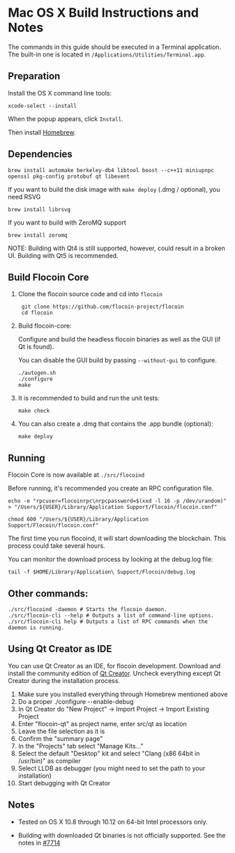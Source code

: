 Mac OS X Build Instructions and Notes
====================================
The commands in this guide should be executed in a Terminal application.
The built-in one is located in `/Applications/Utilities/Terminal.app`.

Preparation
-----------
Install the OS X command line tools:

`xcode-select --install`

When the popup appears, click `Install`.

Then install [Homebrew](https://brew.sh).

Dependencies
----------------------

    brew install automake berkeley-db4 libtool boost --c++11 miniupnpc openssl pkg-config protobuf qt libevent

If you want to build the disk image with `make deploy` (.dmg / optional), you need RSVG

    brew install librsvg

If you want to build with ZeroMQ support
    
    brew install zeromq

NOTE: Building with Qt4 is still supported, however, could result in a broken UI. Building with Qt5 is recommended.

Build Flocoin Core
------------------------

1. Clone the flocoin source code and cd into `flocoin`

        git clone https://github.com/flocoin-project/flocoin
        cd flocoin

2.  Build flocoin-core:

    Configure and build the headless flocoin binaries as well as the GUI (if Qt is found).

    You can disable the GUI build by passing `--without-gui` to configure.

        ./autogen.sh
        ./configure
        make

3.  It is recommended to build and run the unit tests:

        make check

4.  You can also create a .dmg that contains the .app bundle (optional):

        make deploy

Running
-------

Flocoin Core is now available at `./src/flocoind`

Before running, it's recommended you create an RPC configuration file.

    echo -e "rpcuser=flocoinrpc\nrpcpassword=$(xxd -l 16 -p /dev/urandom)" > "/Users/${USER}/Library/Application Support/Flocoin/flocoin.conf"

    chmod 600 "/Users/${USER}/Library/Application Support/Flocoin/flocoin.conf"

The first time you run flocoind, it will start downloading the blockchain. This process could take several hours.

You can monitor the download process by looking at the debug.log file:

    tail -f $HOME/Library/Application\ Support/Flocoin/debug.log

Other commands:
-------

    ./src/flocoind -daemon # Starts the flocoin daemon.
    ./src/flocoin-cli --help # Outputs a list of command-line options.
    ./src/flocoin-cli help # Outputs a list of RPC commands when the daemon is running.

Using Qt Creator as IDE
------------------------
You can use Qt Creator as an IDE, for flocoin development.
Download and install the community edition of [Qt Creator](https://www.qt.io/download/).
Uncheck everything except Qt Creator during the installation process.

1. Make sure you installed everything through Homebrew mentioned above
2. Do a proper ./configure --enable-debug
3. In Qt Creator do "New Project" -> Import Project -> Import Existing Project
4. Enter "flocoin-qt" as project name, enter src/qt as location
5. Leave the file selection as it is
6. Confirm the "summary page"
7. In the "Projects" tab select "Manage Kits..."
8. Select the default "Desktop" kit and select "Clang (x86 64bit in /usr/bin)" as compiler
9. Select LLDB as debugger (you might need to set the path to your installation)
10. Start debugging with Qt Creator

Notes
-----

* Tested on OS X 10.8 through 10.12 on 64-bit Intel processors only.

* Building with downloaded Qt binaries is not officially supported. See the notes in [#7714](https://github.com/bitcoin/bitcoin/issues/7714)
